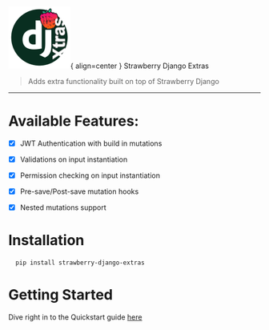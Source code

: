 ![Logo](./img/sdj-extras.png){ align=center }
Strawberry Django Extras

> Adds extra functionality built on top of Strawberry Django

---
# Available Features:
- [x] JWT Authentication with build in mutations
- [x] Validations on input instantiation  
- [x] Permission checking on input instantiation
- [x] Pre-save/Post-save mutation hooks
- [x] Nested mutations support


# Installation
```bash
  pip install strawberry-django-extras
```


# Getting Started
Dive right in to the Quickstart guide [here](./quickstart.md)
